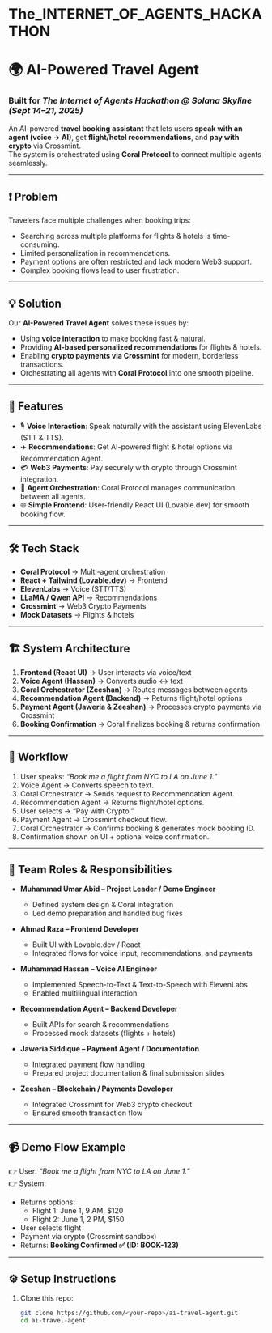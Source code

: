 # The_INTERNET_OF_AGENTS_HACKATHON
# 🌍 AI-Powered Travel Agent  
### Built for *The Internet of Agents Hackathon @ Solana Skyline (Sept 14–21, 2025)*  

An AI-powered **travel booking assistant** that lets users **speak with an agent (voice → AI)**, get **flight/hotel recommendations**, and **pay with crypto** via Crossmint.  
The system is orchestrated using **Coral Protocol** to connect multiple agents seamlessly.  

---

## ❗ Problem  
Travelers face multiple challenges when booking trips:  
- Searching across multiple platforms for flights & hotels is time-consuming.  
- Limited personalization in recommendations.  
- Payment options are often restricted and lack modern Web3 support.  
- Complex booking flows lead to user frustration.  

---

## 💡 Solution  
Our **AI-Powered Travel Agent** solves these issues by:  
- Using **voice interaction** to make booking fast & natural.  
- Providing **AI-based personalized recommendations** for flights & hotels.  
- Enabling **crypto payments via Crossmint** for modern, borderless transactions.  
- Orchestrating all agents with **Coral Protocol** into one smooth pipeline.  

---

## 🚀 Features  
- 🎙️ **Voice Interaction**: Speak naturally with the assistant using ElevenLabs (STT & TTS).  
- ✈️ **Recommendations**: Get AI-powered flight & hotel options via Recommendation Agent.  
- 💳 **Web3 Payments**: Pay securely with crypto through Crossmint integration.  
- 🔗 **Agent Orchestration**: Coral Protocol manages communication between all agents.  
- 🌐 **Simple Frontend**: User-friendly React UI (Lovable.dev) for smooth booking flow.  

---

## 🛠 Tech Stack  
- **Coral Protocol** → Multi-agent orchestration  
- **React + Tailwind (Lovable.dev)** → Frontend  
- **ElevenLabs** → Voice (STT/TTS)  
- **LLaMA / Qwen API** → Recommendations  
- **Crossmint** → Web3 Crypto Payments  
- **Mock Datasets** → Flights & hotels  

---

## 🏗 System Architecture  
1. **Frontend (React UI)** → User interacts via voice/text  
2. **Voice Agent (Hassan)** → Converts audio ↔ text  
3. **Coral Orchestrator (Zeeshan)** → Routes messages between agents  
4. **Recommendation Agent (Backend)** → Returns flight/hotel options  
5. **Payment Agent (Jaweria & Zeeshan)** → Processes crypto payments via Crossmint  
6. **Booking Confirmation** → Coral finalizes booking & returns confirmation  

---

## 🔄 Workflow  
1. User speaks: *“Book me a flight from NYC to LA on June 1.”*  
2. Voice Agent → Converts speech to text.  
3. Coral Orchestrator → Sends request to Recommendation Agent.  
4. Recommendation Agent → Returns flight/hotel options.  
5. User selects → “Pay with Crypto.”  
6. Payment Agent → Crossmint checkout flow.  
7. Coral Orchestrator → Confirms booking & generates mock booking ID.  
8. Confirmation shown on UI + optional voice confirmation.  

---

## 👥 Team Roles & Responsibilities  
- **Muhammad Umar Abid – Project Leader / Demo Engineer**  
  - Defined system design & Coral integration  
  - Led demo preparation and handled bug fixes  

- **Ahmad Raza – Frontend Developer**  
  - Built UI with Lovable.dev / React  
  - Integrated flows for voice input, recommendations, and payments  

- **Muhammad Hassan – Voice AI Engineer**  
  - Implemented Speech-to-Text & Text-to-Speech with ElevenLabs  
  - Enabled multilingual interaction  

- **Recommendation Agent – Backend Developer**  
  - Built APIs for search & recommendations  
  - Processed mock datasets (flights + hotels)  

- **Jaweria Siddique – Payment Agent / Documentation**  
  - Integrated payment flow handling  
  - Prepared project documentation & final submission slides  

- **Zeeshan – Blockchain / Payments Developer**  
  - Integrated Crossmint for Web3 crypto checkout  
  - Ensured smooth transaction flow  

---

## 📹 Demo Flow Example  
👉 User: *“Book me a flight from NYC to LA on June 1.”*  
👉 System:  
- Returns options:  
   - Flight 1: June 1, 9 AM, $120  
   - Flight 2: June 1, 2 PM, $150  
- User selects flight  
- Payment via crypto (Crossmint sandbox)  
- Returns: **Booking Confirmed ✅ (ID: BOOK-123)**  

---

## ⚙️ Setup Instructions  
1. Clone this repo:  
   ```bash
   git clone https://github.com/<your-repo>/ai-travel-agent.git
   cd ai-travel-agent

